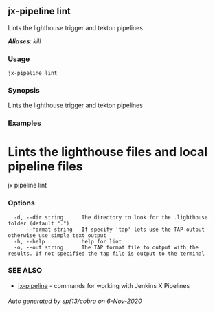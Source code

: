 ## jx-pipeline lint

Lints the lighthouse trigger and tekton pipelines

***Aliases**: kill*

### Usage

```
jx-pipeline lint
```

### Synopsis

Lints the lighthouse trigger and tekton pipelines

### Examples

  # Lints the lighthouse files and local pipeline files
  jx pipeline lint

### Options

```
  -d, --dir string      The directory to look for the .lighthouse folder (default ".")
      --format string   If specify 'tap' lets use the TAP output otherwise use simple text output
  -h, --help            help for lint
  -o, --out string      The TAP format file to output with the results. If not specified the tap file is output to the terminal
```

### SEE ALSO

* [jx-pipeline](jx-pipeline.md)	 - commands for working with Jenkins X Pipelines

###### Auto generated by spf13/cobra on 6-Nov-2020
